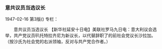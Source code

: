 ### 意共议员当选议长

1947-02-16
第3版()
专栏：

　　意共议员当选议长
    【新华社延安十日电】美联社罗马九日电：意大利议会选举，共产党议员叭托特拉齐尼为新议长，以代替辞职了的前社会党议长沙拉加。（按沙氏为社会党的右派领袖，反对与共产党合作者。）
